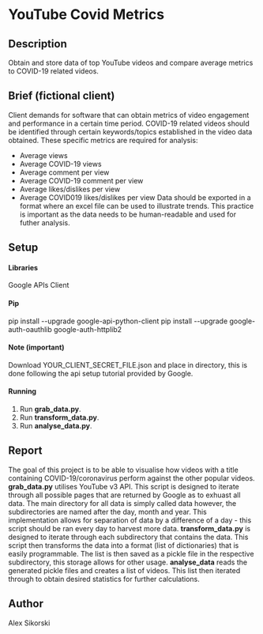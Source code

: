 # YouTube Covid Metrics
## Description
Obtain and store data of top YouTube videos and compare average metrics to COVID-19 related videos.
## Brief (fictional client)
Client demands for software that can obtain metrics of video engagement and performance in a certain time period. COVID-19 related videos should be identified through certain keywords/topics established in the video data obtained.
These specific metrics are required for analysis:
- Average views
- Average COVID-19 views
- Average comment per view
- Average COVID-19 comment per view 
- Average likes/dislikes per view
- Average COVID019 likes/dislikes per view
Data should be exported in a format where an excel file can be used to illustrate trends. This practice is important as the data needs to be human-readable and used for futher analysis.
## Setup
#### Libraries
Google APIs Client
#### Pip
pip install --upgrade google-api-python-client
pip install --upgrade google-auth-oauthlib google-auth-httplib2
#### Note (important)
Download YOUR_CLIENT_SECRET_FILE.json and place in directory, this is done following the api setup tutorial provided by Google.
#### Running
1. Run **grab_data.py**.
2. Run **transform_data.py**.
3. Run **analyse_data.py**.
## Report
The goal of this project is to be able to visualise how videos with a title containing COVID-19/coronavirus perform against the other popular videos.
**grab_data.py** utilises YouTube v3 API. This script is designed to iterate through all possible pages that are returned by Google as to exhuast all data. The main directory for all data is simply called data however, the subdirectories are named after the day, month and year. This implementation allows for separation of data by a difference of a day - this script should be ran every day to harvest more data.
**transform_data.py** is designed to iterate through each subdirectory that contains the data. This script then transforms the data into a format (list of dictionaries) that is easily programmable. The list is then saved as a pickle file in the respective subdirectory, this storage allows for other usage.
**analyse_data** reads the generated pickle files and creates a list of videos. This list then iterated through to obtain desired statistics for further calculations.
## Author
Alex Sikorski
